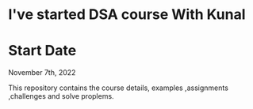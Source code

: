 # I've started DSA course With Kunal 

# Start Date

November 7th, 2022

This repository contains the course details, examples ,assignments ,challenges and solve proplems.